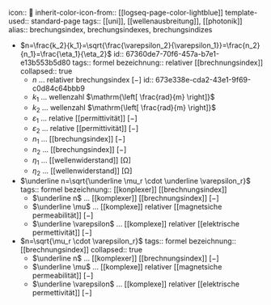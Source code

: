 icon:: 🎇
inherit-color-icon-from:: [[logseq-page-color-lightblue]] 
template-used:: standard-page
tags:: [[uni]], [[wellenausbreitung]], [[photonik]] 
alias:: brechungsindex, brechungsindexes, brechungsindizes

- $n=\frac{k_2}{k_1}=\sqrt{\frac{\varepsilon_2}{\varepsilon_1}}=\frac{n_2}{n_1}=\frac{\eta_1}{\eta_2}$
  id:: 67360de7-70f6-457a-b7e1-e13b553b5d80
  tags:: formel
  bezeichnung:: relativer [[brechnungsindex]]
  collapsed:: true
	- $n$ ... relativer brechungsindex $\mathrm{\left[ - \right]}$
	  id:: 673e338e-cda2-43e1-9f69-c0d84c64bbb9
	- $k_1$ ... wellenzahl $\mathrm{\left[ \frac{rad}{m} \right]}$
	- $k_2$ ... wellenzahl $\mathrm{\left[ \frac{rad}{m} \right]}$
	- $\varepsilon_1$ ... relative [[permittivität]] $\mathrm{\left[ - \right]}$
	- $\varepsilon_2$ ... relative [[permittivität]] $\mathrm{\left[ - \right]}$
	- $n_1$ ... [[brechungsindex]] $\mathrm{\left[ - \right]}$
	- $n_2$ ... [[brechungsindex]] $\mathrm{\left[ - \right]}$
	- $\eta_1$ ... [[wellenwiderstand]] $\mathrm{\left[ \Omega \right]}$
	- $\eta_2$ ... [[wellenwiderstand]] $\mathrm{\left[ \Omega \right]}$
- $\underline n=\sqrt{\underline \mu_r \cdot \underline \varepsilon_r}$
  tags:: formel
  bezeichnung:: [[konplexer]] [[brechnungsindex]]
	- $\underline n$ ... [[komplexer]] [[brechnungsindex]] $\mathrm{\left[ - \right]}$
	- $\underline \mu$ ... [[komplexe]] relativer [[magnetsiche permeabilität]] $\mathrm{\left[ - \right]}$
	- $\underline \varepsilon$ ... [[komplexe]] relativer [[elektrische permettivität]] $\mathrm{\left[ - \right]}$
- $n=\sqrt{\mu_r \cdot \varepsilon_r}$
  tags:: formel
  bezeichnung:: [[brechnungsindex]]
  collapsed:: true
	- $\underline n$ ... [[komplexer]] [[brechnungsindex]] $\mathrm{\left[ - \right]}$
	- $\underline \mu$ ... [[komplexe]] relativer [[magnetsiche permeabilität]] $\mathrm{\left[ - \right]}$
	- $\underline \varepsilon$ ... [[komplexe]] relativer [[elektrische permettivität]] $\mathrm{\left[ - \right]}$